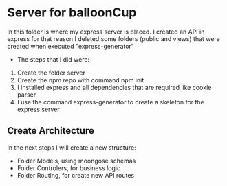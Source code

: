 # Server for balloonCup

In this folder is where my express server is placed.
I created an API in express for that reason I deleted some folders (public and views) that were created when executed "express-generator"

* The steps that I did were:

 1. Create the folder server 
 2. Create the npm repo with command npm init 
 3. I installed express and all dependencies that are required like cookie parser
 4. I use the command express-generator to create a skeleton for the express server

## Create Architecture

In the next steps I will create a new structure:

* Folder Models, using moongose schemas
* Folder Controlers, for business logic
* Folder Routing, for create new API routes

